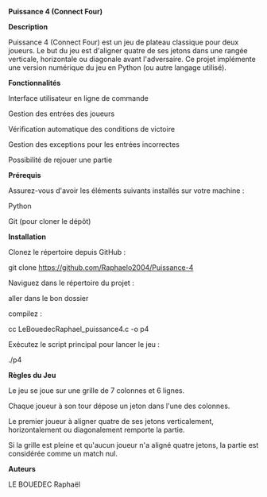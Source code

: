 **Puissance 4 (Connect Four)**

**Description**

Puissance 4 (Connect Four) est un jeu de plateau classique pour deux joueurs. Le but du jeu est d'aligner quatre de ses jetons dans une rangée verticale, horizontale ou diagonale avant l'adversaire. Ce projet implémente une version numérique du jeu en Python (ou autre langage utilisé).

**Fonctionnalités**

Interface utilisateur en ligne de commande

Gestion des entrées des joueurs

Vérification automatique des conditions de victoire

Gestion des exceptions pour les entrées incorrectes

Possibilité de rejouer une partie

**Prérequis**

Assurez-vous d'avoir les éléments suivants installés sur votre machine :

Python

Git (pour cloner le dépôt)

**Installation**

Clonez le répertoire depuis GitHub :

git clone https://github.com/Raphaelo2004/Puissance-4

Naviguez dans le répertoire du projet :

aller dans le bon dossier 

compilez :

cc LeBouedecRaphael_puissance4.c -o p4

Exécutez le script principal pour lancer le jeu :

./p4

**Règles du Jeu**

Le jeu se joue sur une grille de 7 colonnes et 6 lignes.

Chaque joueur à son tour dépose un jeton dans l'une des colonnes.

Le premier joueur à aligner quatre de ses jetons verticalement, horizontalement ou diagonalement remporte la partie.

Si la grille est pleine et qu'aucun joueur n'a aligné quatre jetons, la partie est considérée comme un match nul.

**Auteurs**

LE BOUEDEC Raphaël

